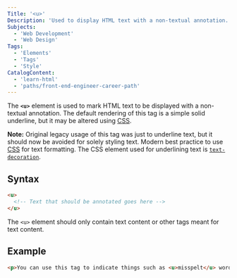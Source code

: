 ```yaml
---
Title: '<u>'
Description: 'Used to display HTML text with a non-textual annotation. The default rendering of this is a solid underline.'
Subjects:
  - 'Web Development'
  - 'Web Design'
Tags:
  - 'Elements'
  - 'Tags'
  - 'Style'
CatalogContent:
  - 'learn-html'
  - 'paths/front-end-engineer-career-path'
---
```


The **`<u>`** element is used to mark HTML text to be displayed with a non-textual annotation. The default rendering of this tag is a simple solid underline, but it may be altered using [CSS](https://www.codecademy.com/resources/docs/css).

**Note:** Original legacy usage of this tag was just to underline text, but it should now be avoided for solely styling text. Modern best practice to use [CSS](https://www.codecademy.com/resources/docs/css) for text formatting. The CSS element used for underlining text is [`text-decoration`](https://www.codecademy.com/resources/docs/css/typography/text-decoration).

## Syntax

```html
<u>
  <!-- Text that should be annotated goes here -->
</u>
```

The `<u>` element should only contain text content or other tags meant for text content.

## Example

```html
<p>You can use this tag to indicate things such as <u>misspelt</u> words.</p>
```
